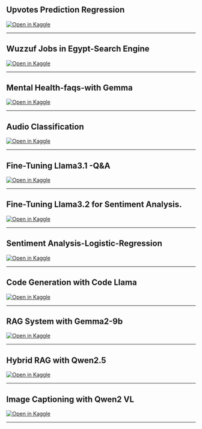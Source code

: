 ## Upvotes Prediction Regression 
[![Open in Kaggle](https://kaggle.com/static/images/open-in-kaggle.svg)](https://www.kaggle.com/code/olfatsyed/upvotes-prediction-regression)
*********************************************************************************
## Wuzzuf Jobs in Egypt-Search Engine
[![Open in Kaggle](https://kaggle.com/static/images/open-in-kaggle.svg)](https://www.kaggle.com/code/olfatsyed/wuzzuf-jobs-in-egypt-search-engine)
***********************************************************************
## Mental Health-faqs-with Gemma
[![Open in Kaggle](https://kaggle.com/static/images/open-in-kaggle.svg)](https://www.kaggle.com/code/olfatsyed/mental-health-faqs-with-gemma)
*************************************************************************
## Audio Classification 
[![Open in Kaggle](https://kaggle.com/static/images/open-in-kaggle.svg)](https://www.kaggle.com/code/olfatsyed/audio-classification)
************************************************************************
## Fine-Tuning Llama3.1 -Q&A  
[![Open in Kaggle](https://kaggle.com/static/images/open-in-kaggle.svg)](https://www.kaggle.com/code/olfatsyed/fine-tuning-llama3-1-q-a)
*************************************************************************
## Fine-Tuning Llama3.2 for Sentiment Analysis.
[![Open in Kaggle](https://kaggle.com/static/images/open-in-kaggle.svg)](https://www.kaggle.com/code/olfatsyed/fine-tuning-llama3-2-for-sentiment-analysis)
***************************************************************************
## Sentiment Analysis-Logistic-Regression
[![Open in Kaggle](https://kaggle.com/static/images/open-in-kaggle.svg)](https://www.kaggle.com/code/olfatsyed/sentiment-analysis-logistic-regression)
****************************************************************************
## Code Generation with Code Llama
[![Open in Kaggle](https://kaggle.com/static/images/open-in-kaggle.svg)]( https://www.kaggle.com/code/olfatsyed/code-generation-with-code-llama)
****************************************************************************
## RAG System with Gemma2-9b
[![Open in Kaggle](https://kaggle.com/static/images/open-in-kaggle.svg)](https://www.kaggle.com/code/olfatsyed/rag-system-with-gemma2-9b)
****************************************************************************
## Hybrid RAG with Qwen2.5
[![Open in Kaggle](https://kaggle.com/static/images/open-in-kaggle.svg)](https://www.kaggle.com/code/olfatsyed/hybrid-rag-with-qwen2-5)
*****************************************************************************
## Image Captioning with Qwen2 VL
[![Open in Kaggle](https://kaggle.com/static/images/open-in-kaggle.svg)](https://www.kaggle.com/code/olfatsyed/image-captioning-with-qwen2-vl)
*******************************************************************************
